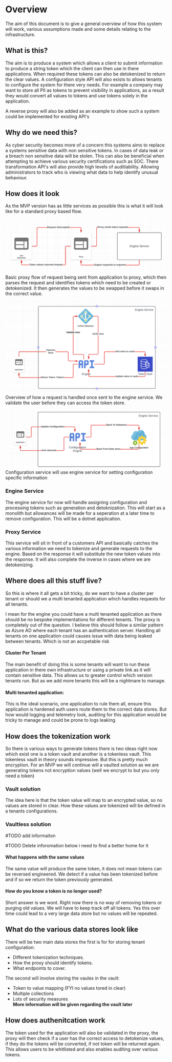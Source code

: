 # Overview
The aim of this document is to give a general overview of how this system will work, various assumptions made and some details relating to the infrastructure.


## What is this?
The aim is to produce a system which allows a client to submit information to produce a string token which the client can then use in there applications. When required these tokens can also be detokenized to return the clear values. A configuration style API will also exists to allows tenants to configure the system for there very needs. For example a company may want to store all PII as tokens to prevent visibility in applications, as a result they would convert all values to tokens and use tokens solely in the application.

A reverse proxy will also be added as an example to show such a system could be implemented for existing API's


## Why do we need this?
As cyber security becomes more of a concern this systems aims to replace a systems sensitive data with non sensitive tokens. In cases of data leak or a breach non sensitive data will be stolen. This can also be beneficial when attempting to achieve various security certifications such as SOC. There transformation API's will also provide high levels of auditiability. Allowing administrators to track who is viewing what data to help identify unusual behaviour.


## How does it look
As the MVP version has as little services as possible this is what it will look like for a standard proxy based flow.

![Alt text](./images/ProxyFlow.png)
Basic proxy flow of request being sent from application to proxy, which then parses the request and identifies tokens which need to be created or detokenized. It then generates the values to be swapped before it swaps in the correct value.

![Alt text](./images/TokenizationFlow.png)
Overview of how a request is handled once sent to the engine service. We validate the user before they can access the token store.

![Alt text](./images/configuration.png)
Configuration service will use engine service for setting configuration specific information

### Engine Service
The engine service for now will handle assigning configuration and processing tokens such as generation and detoknization. This will start as a monolith but allowances will be made for a seperation at a later time to remove configuration. This will be a dotnet application.

### Proxy Service
This service will sit in front of a customers API and basically catches the various information we need to tokenize and generate requests to the engine. Based on the response it will substitute the new token values into the response. It will also complete the inverse in cases where we are detokenizing.

## Where does all this stuff live?
So this is where it all gets a bit tricky, do we want to have a cluster per tenant or should we a multi tenanted application which handles requests for all tenants.

I mean for the engine you could have a multi tenanted application as there should be no bespoke implementations for different tenants. The proxy is completely out of the question. I believe this should follow a similar pattern as Azure AD where each tenant has an authentication server. Handling all tenants on one application could causes issue with data being leaked between tenants. Which is not an accpetable risk

#### Cluster Per Tenant
The main benefit of doing this is some tenants will want to run these application in there own infrastructure or using a private link as it will contain sensitive data. This allows us to greater control which version tenants run. But as we add more tenants this will be a nightmare to manage. 

#### Multi tenanted application:
This is the ideal scenario, one application to rule them all, ensure this application is hardened auth users route them to the correct data stores. But how would logging and telemetry look, auditing for this application would be tricky to manage and could be prone to logs leaking. 

## How does the tokenization work
So there is various ways to generate tokens there is two ideas right now which exist one is a token vault and another is a tokenless vault. This tokenless vault in theory sounds impressive. But this is pretty much encryption. For an MVP we will continue will a vaulted solution as we are generating tokens not encryption values (well we encrypt to but you only need a token)

### Vault solution
The idea here is that the token value will map to an encrypted value, so no values are stored in clear. How these values are tokenized will be defined in a tenants configurations.

### Vaultless solution
#TODO add informaiton


#TODO Delete inforomation below i need to find a better home for it

#### What happens with the same values
The same value will produce the same token, it does not mean tokens can be reversed engineered. We detect if a value has been tokenized before and if so we return the token previously generated. 

#### How do you know a token is no longer used?
Short answer is we wont. Right now there is no way of removing tokens or purging old values. We will have to keep track off all tokens. Yes this over time could lead to a very large data store but no values will be repeated.

## What do the various data stores look like
There will be two main data stores the first is for for storing tenant configuration:
- Different tokenization techniques.
- How the proxy should identify tokens.
- What endpoints to cover.

The second will involve storing the vaules in the vault:
- Token to value mapping (FYI no values tored in clear)
- Multiple collections
- Lots of security measures \
**More information will be given regarding the vault later**

## How does authenitcation work
The token used for the application will also be validated in the proxy, the proxy will then check if a user has the correct access to detokenize values, if they do the tokens will be converted, if not token will be returned again. This allows users to be whitlisted and also enables auditing over various tokens.
















